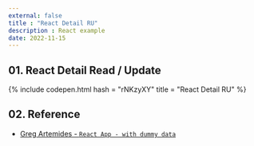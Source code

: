 ```yaml
---
external: false
title : "React Detail RU"
description : React example
date: 2022-11-15
---
```


## 01. React Detail Read / Update

{% include codepen.html hash = "rNKzyXY" title = "React Detail RU" %}

## 02. Reference

- [Greg Artemides - `React App - with dummy data`](https://codepen.io/gregartemides/pen/wqqOZZ)